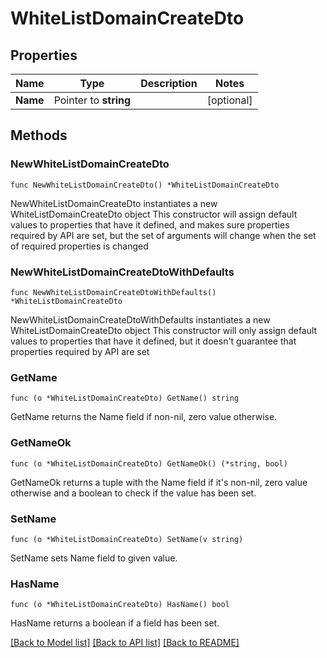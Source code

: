 # WhiteListDomainCreateDto

## Properties

Name | Type | Description | Notes
------------ | ------------- | ------------- | -------------
**Name** | Pointer to **string** |  | [optional] 

## Methods

### NewWhiteListDomainCreateDto

`func NewWhiteListDomainCreateDto() *WhiteListDomainCreateDto`

NewWhiteListDomainCreateDto instantiates a new WhiteListDomainCreateDto object
This constructor will assign default values to properties that have it defined,
and makes sure properties required by API are set, but the set of arguments
will change when the set of required properties is changed

### NewWhiteListDomainCreateDtoWithDefaults

`func NewWhiteListDomainCreateDtoWithDefaults() *WhiteListDomainCreateDto`

NewWhiteListDomainCreateDtoWithDefaults instantiates a new WhiteListDomainCreateDto object
This constructor will only assign default values to properties that have it defined,
but it doesn't guarantee that properties required by API are set

### GetName

`func (o *WhiteListDomainCreateDto) GetName() string`

GetName returns the Name field if non-nil, zero value otherwise.

### GetNameOk

`func (o *WhiteListDomainCreateDto) GetNameOk() (*string, bool)`

GetNameOk returns a tuple with the Name field if it's non-nil, zero value otherwise
and a boolean to check if the value has been set.

### SetName

`func (o *WhiteListDomainCreateDto) SetName(v string)`

SetName sets Name field to given value.

### HasName

`func (o *WhiteListDomainCreateDto) HasName() bool`

HasName returns a boolean if a field has been set.


[[Back to Model list]](../README.md#documentation-for-models) [[Back to API list]](../README.md#documentation-for-api-endpoints) [[Back to README]](../README.md)


